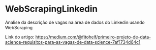 # WebScrapingLinkedin
Analise da descrição de vagas na área de dados do Linkedin usando WebScraping

Link do artigo: https://medium.com/@fitohelf/primeiro-projeto-de-data-science-requisitos-para-as-vagas-de-data-science-7af1734d64c1
